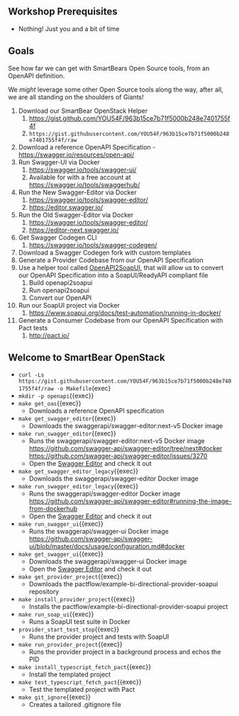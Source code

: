 ## Workshop Prerequisites

- Nothing! Just you and a bit of time

## Goals

See how far we can get with SmartBears Open Source tools, from an OpenAPI definition.

We _might_ leverage some other Open Source tools along the way, after all, we are all standing on the shoulders of Giants!

1. Download our SmartBear OpenStack Helper
   1. <https://gist.github.com/YOU54F/963b15ce7b71f5000b248e7401755f4f>
   2. `https://gist.githubusercontent.com/YOU54F/963b15ce7b71f5000b248e7401755f4f/raw`
2. Download a reference OpenAPI Specification - <https://swagger.io/resources/open-api/>
3. Run Swagger-UI via Docker
   1. <https://swagger.io/tools/swagger-ui/>
   2. Available for with a free account at <https://swagger.io/tools/swaggerhub/>
4. Run the New Swagger-Editor via Docker
   1. <https://swagger.io/tools/swagger-editor/>
   2. <https://editor.swagger.io/>
5. Run the Old Swagger-Editor via Docker
   1. <https://swagger.io/tools/swagger-editor/>
   2. <https://editor-next.swagger.io/>
6. Get Swagger Codegen CLI
   1. <https://swagger.io/tools/swagger-codegen/>
7. Download a Swagger Codegen fork with custom templates
8. Generate a Provider Codebase from our OpenAPI Specification
9. Use a helper tool called [OpenAPI2SoapUI](https://github.com/apiaddicts/openapi2soapui), that will allow us to convert our OpenAPI Specification into a SoapUI/ReadyAPI compliant file
    1. Build openapi2soapui
    2. Run openapi2soapui
    3. Convert our OpenAPI  
10. Run our SoapUI project via Docker
    1. <https://www.soapui.org/docs/test-automation/running-in-docker/>
11. Generate a Consumer Codebase from our OpenAPI Specification with Pact tests
    1. <http://pact.io/>

## Welcome to SmartBear OpenStack

- `curl -Ls https://gist.githubusercontent.com/YOU54F/963b15ce7b71f5000b248e7401755f4f/raw -o Makefile`{exec}
- `mkdir -p openapi`{{exec}}                        
- `make get_oas`{{exec}}                        
  - Downloads a reference OpenAPI specification
- `make get_swagger_editor`{{exec}}             
  - Downloads the swaggerapi/swagger-editor:next-v5 Docker image
- `make run_swagger_editor`{{exec}}            
  - Runs the swaggerapi/swagger-editor:next-v5 Docker image <https://github.com/swagger-api/swagger-editor/tree/next#docker> <https://github.com/swagger-api/swagger-editor/issues/3270>
  - Open the [Swagger Editor]({{TRAFFIC_HOST1_8081}}) and check it out
- `make get_swagger_editor_legacy`{{exec}}      
  - Downloads the swaggerapi/swagger-editor Docker image
- `make run_swagger_editor_legacy`{{exec}}      
  - Runs the swaggerapi/swagger-editor Docker image <https://github.com/swagger-api/swagger-editor#running-the-image-from-dockerhub>
  - Open the [Swagger Editor]({{TRAFFIC_HOST1_8082}}) and check it out
- `make run_swagger_ui`{{exec}}                 
  - Runs the swaggerapi/swagger-ui Docker image <https://github.com/swagger-api/swagger-ui/blob/master/docs/usage/configuration.md#docker>
- `make get_swagger_ui`{{exec}}                 
  - Downloads the swaggerapi/swagger-ui Docker image
  - Open the [Swagger Editor]({{TRAFFIC_HOST1_8083}}) and check it out
- `make get_provider_project`{{exec}}           
  - Downloads the pactflow/example-bi-directional-provider-soapui repository
- `make install_provider_project`{{exec}}       
  - Installs the pactflow/example-bi-directional-provider-soapui project
- `make run_soap_ui`{{exec}}                   
  - Runs a SoapUI test suite in Docker
- `provider_start_test_stop`{{exec}}      
  - Runs the provider project and tests with SoapUI
- `make run_provider_project`{{exec}}           
  - Runs the provider project in a background process and echos the PID
- `make install_typescript_fetch_pact`{{exec}}  
  - Install the templated project
- `make test_typescript_fetch_pact`{{exec}}     
  - Test the templated project with Pact
- `make git_ignore`{{exec}}                    
  - Creates a tailored .gitignore file
